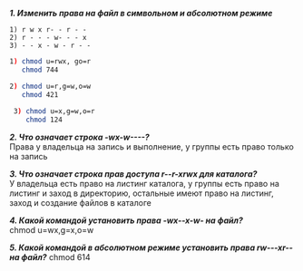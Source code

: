 ***1. Изменить права на файл в символьном и абсолютном режиме*** 
```
1) r w x r- - r - -
2) r - - - w- - - x
3) - - x - w - r - - 
```
```bash
1) chmod u=rwx, go=r
   chmod 744

2) chmod u=r,g=w,o=w
   chmod 421
   
 3) chmod u=x,g=w,o=r
    chmod 124
```

***2. Что означает строка -wx-w----?***  
Права у владельца на запись и выполнение, у группы есть право только на запись

***3. Что означает строка прав доступа r--r-xrwx для каталога?***  
У владельца есть право на листинг каталога, у группы есть право на листинг и заход в директорию, остальные имеют право на листинг, заход и создание файлов в каталоге

***4. Какой командой установить права -wx--x-w- на файл?***  
chmod u=wx,g=x,o=w

***5. Какой командой в абсолютном режиме установить права rw---xr-- на файл?***
chmod 614

